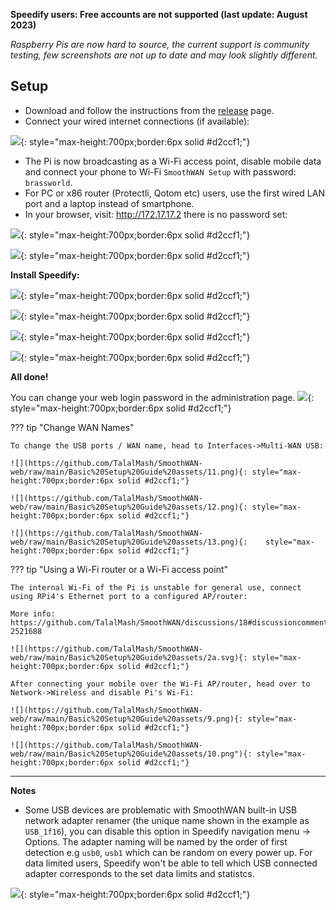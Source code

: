 <b>Speedify users: Free accounts are not supported (last update: August 2023)</b>

*Raspberry Pis are now hard to source, the current support is community testing, few screenshots are not up to date and may look slightly different.*
<h2>Setup</h2>

- Download and follow the instructions from the [release](https://github.com/TalalMash/SmoothWAN/releases) page.
- Connect your wired internet connections (if available):

![](https://github.com/TalalMash/SmoothWAN-web/raw/main/Basic%20Setup%20Guide%20assets/1a.svg){: style="max-height:700px;border:6px solid #d2ccf1;"}

- The Pi is now broadcasting as a Wi-Fi access point, disable mobile data and connect your phone to Wi-Fi `SmoothWAN Setup` with password: `brassworld`. 
- For PC or x86 router (Protectli, Qotom etc) users, use the first wired LAN port and a laptop instead of smartphone.
- In your browser, visit: http://172.17.17.2 there is no password set: 

![](assets/setup/1.webp){: style="max-height:700px;border:6px solid #d2ccf1;"}

![](assets/setup/2.webp){: style="max-height:700px;border:6px solid #d2ccf1;"}

**Install Speedify:**

![](https://github.com/TalalMash/SmoothWAN-web/raw/main/Basic%20Setup%20Guide%20assets/4.png){: style="max-height:700px;border:6px solid #d2ccf1;"}

![](assets/setup/9.webp){: style="max-height:700px;border:6px solid #d2ccf1;"}

![](assets/setup/10.webp){: style="max-height:700px;border:6px solid #d2ccf1;"}

![](assets/setup/11.webp){: style="max-height:700px;border:6px solid #d2ccf1;"}

**All done!**

You can change your web login password in the administration page.
![](assets/setup/12.webp){: style="max-height:700px;border:6px solid #d2ccf1;"}

??? tip "Change WAN Names"

    To change the USB ports / WAN name, head to Interfaces->Multi-WAN USB:

    ![](https://github.com/TalalMash/SmoothWAN-web/raw/main/Basic%20Setup%20Guide%20assets/11.png){: style="max-height:700px;border:6px solid #d2ccf1;"}

    ![](https://github.com/TalalMash/SmoothWAN-web/raw/main/Basic%20Setup%20Guide%20assets/12.png){: style="max-height:700px;border:6px solid #d2ccf1;"}

    ![](https://github.com/TalalMash/SmoothWAN-web/raw/main/Basic%20Setup%20Guide%20assets/13.png){:    style="max-height:700px;border:6px solid #d2ccf1;"}

??? tip "Using a Wi-Fi router or a Wi-Fi access point"

    The internal Wi-Fi of the Pi is unstable for general use, connect using RPi4's Ethernet port to a configured AP/router:

    More info: https://github.com/TalalMash/SmoothWAN/discussions/18#discussioncomment-2521688

    ![](https://github.com/TalalMash/SmoothWAN-web/raw/main/Basic%20Setup%20Guide%20assets/2a.svg){: style="max-height:700px;border:6px solid #d2ccf1;"}

    After connecting your mobile over the Wi-Fi AP/router, head over to Network->Wireless and disable Pi's Wi-Fi:

    ![](https://github.com/TalalMash/SmoothWAN-web/raw/main/Basic%20Setup%20Guide%20assets/9.png){: style="max-height:700px;border:6px solid #d2ccf1;"}

    ![](https://github.com/TalalMash/SmoothWAN-web/raw/main/Basic%20Setup%20Guide%20assets/10.png"){: style="max-height:700px;border:6px solid #d2ccf1;"}


***

**Notes**

- Some USB devices are problematic with SmoothWAN built-in USB network adapter renamer (the unique name shown in the example as `USB_1f16`), you can disable this option in Speedify navigation menu -> Options. The adapter naming will be named by the order of first detection e.g `usb0`, `usb1` which can be random on every power up. 
For data limited users, Speedify won't be able to tell which USB connected adapter corresponds to the set data limits and statistcs.

![](assets/setup/13.webp){: style="max-height:700px;border:6px solid #d2ccf1;"}
